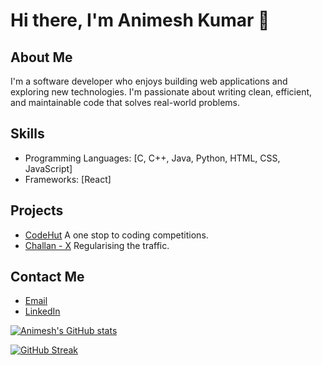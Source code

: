 # Hi there, I'm Animesh Kumar 👋

## About Me

I'm a software developer who enjoys building web applications and exploring new technologies. I'm passionate about writing clean, efficient, and maintainable code that solves real-world problems.

## Skills

- Programming Languages: [C, C++, Java, Python, HTML, CSS, JavaScript]
- Frameworks: [React]

## Projects

- [CodeHut](https://github.com/your-username/project-name) A one stop to coding competitions.
- [Challan - X](https://github.com/your-username/project-name) Regularising the traffic.

## Contact Me

- [Email](sinha.animesh36@gmail.com)
- [LinkedIn](https://www.linkedin.com/in/animesh-kumar-49695015a/)

[![Animesh's GitHub stats](https://github-readme-stats.vercel.app/api?username=kmranimesh)](https://github.com/anuraghazra/github-readme-stats)

[![GitHub Streak](https://streak-stats.demolab.com/?user=kmranimesh)](https://git.io/streak-stats)
